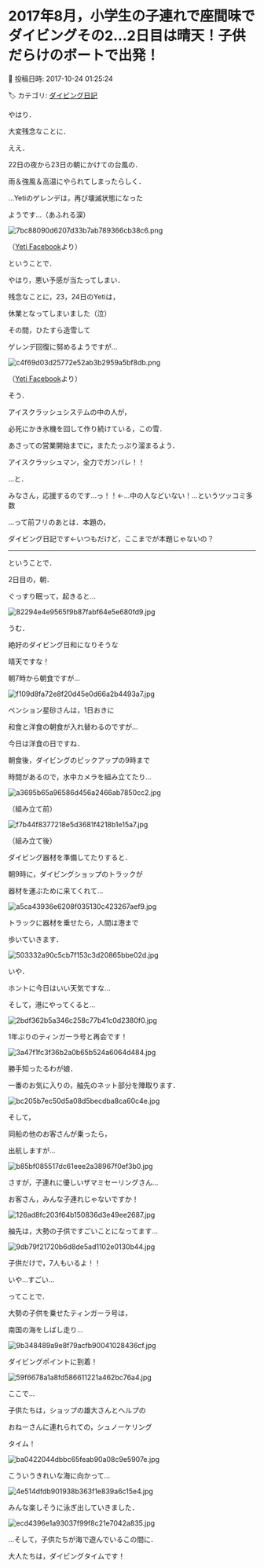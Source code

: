 # 2017年8月，小学生の子連れで座間味でダイビングその2…2日目は晴天！子供だらけのボートで出発！

📅 投稿日時: 2017-10-24 01:25:24

🏷️ カテゴリ: [ダイビング日記](ce3a7a8d424d112fce83ee85c81a0e344.md)

やはり．


大変残念なことに．





ええ．


22日の夜から23日の朝にかけての台風の．


雨＆強風＆高温にやられてしまったらしく．


…Yetiのゲレンデは，再び壊滅状態になった


ようです…（あふれる涙）







![7bc88090d6207d33b7ab789366cb38c6.png](images/7bc88090d6207d33b7ab789366cb38c6.png)




（[Yeti Facebook](https://www.facebook.com/YetiSnowtown/posts/1472199842869387)より）





ということで．


やはり，悪い予感が当たってしまい．


残念なことに，23，24日のYetiは，


休業となってしまいました（泣）





その間，ひたすら造雪して


ゲレンデ回復に努めるようですが…




![c4f69d03d25772e52ab3b2959a5bf8db.png](images/c4f69d03d25772e52ab3b2959a5bf8db.png)




（[Yeti Facebook](https://www.facebook.com/YetiSnowtown/posts/14724267995133587)より）





そう．


アイスクラッシュシステムの中の人が，


必死にかき氷機を回して作り続けている，この雪．


あさっての営業開始までに，またたっぷり溜まるよう．


アイスクラッシュマン，全力でガンバレ！！


…と．


みなさん，応援するのです…っ！！←…中の人などいない！…というツッコミ多数





…って前フリのあとは．本題の，


ダイビング日記です←いつもだけど，ここまでが本題じゃないの？


-----


ということで．


2日目の，朝．





ぐっすり眠って，起きると…




![82294e4e9565f9b87fabf64e5e680fd9.jpg](images/82294e4e9565f9b87fabf64e5e680fd9.jpg)




うむ．


絶好のダイビング日和になりそうな


晴天ですな！





朝7時から朝食ですが…




![f109d8fa72e8f20d45e0d66a2b4493a7.jpg](images/f109d8fa72e8f20d45e0d66a2b4493a7.jpg)




ペンション星砂さんは，1日おきに


和食と洋食の朝食が入れ替わるのですが…


今日は洋食の日ですね．





朝食後，ダイビングのピックアップの9時まで


時間があるので，水中カメラを組み立てたり…




![a3695b65a96586d456a2466ab7850cc2.jpg](images/a3695b65a96586d456a2466ab7850cc2.jpg)




（組み立て前）




![f7b44f8377218e5d3681f4218b1e15a7.jpg](images/f7b44f8377218e5d3681f4218b1e15a7.jpg)




（組み立て後）


ダイビング器材を準備してたりすると．





朝9時に，ダイビングショップのトラックが


器材を運ぶために来てくれて…




![a5ca43936e6208f035130c423267aef9.jpg](images/a5ca43936e6208f035130c423267aef9.jpg)




トラックに器材を乗せたら，人間は港まで


歩いていきます．




![503332a90c5cb7f153c3d20865bbe02d.jpg](images/503332a90c5cb7f153c3d20865bbe02d.jpg)




いや．


ホントに今日はいい天気ですな…





そして，港にやってくると…




![2bdf362b5a346c258c77b41c0d2380f0.jpg](images/2bdf362b5a346c258c77b41c0d2380f0.jpg)




1年ぶりのティンガーラ号と再会です！




![3a47f1fc3f36b2a0b65b524a6064d484.jpg](images/3a47f1fc3f36b2a0b65b524a6064d484.jpg)




勝手知ったるわが娘．


一番のお気に入りの，舳先のネット部分を陣取ります．




![bc205b7ec50d5a08d5becdba8ca60c4e.jpg](images/bc205b7ec50d5a08d5becdba8ca60c4e.jpg)







そして，


同船の他のお客さんが乗ったら，


出航しますが…




![b85bf085517dc61eee2a38967f0ef3b0.jpg](images/b85bf085517dc61eee2a38967f0ef3b0.jpg)




さすが，子連れに優しいザマミセーリングさん…


お客さん，みんな子連れじゃないですか！




![126ad8fc203f64b150836d3e49ee2687.jpg](images/126ad8fc203f64b150836d3e49ee2687.jpg)




舳先は，大勢の子供ですごいことになってます…




![9db79f21720b6d8de5ad1102e0130b44.jpg](images/9db79f21720b6d8de5ad1102e0130b44.jpg)




子供だけで，7人もいるよ！！


いや…すごい…





ってことで．


大勢の子供を乗せたティンガーラ号は，


南国の海をしばし走り…




![9b348489a9e8f79acfb90041028436cf.jpg](images/9b348489a9e8f79acfb90041028436cf.jpg)




ダイビングポイントに到着！




![59f6678a1a8fd586611221a462bc76a4.jpg](images/59f6678a1a8fd586611221a462bc76a4.jpg)







ここで…


子供たちは，ショップの雄大さんとヘルプの


おねーさんに連れられての，シュノーケリング


タイム！




![ba0422044dbbc65feab90a08c9e5907e.jpg](images/ba0422044dbbc65feab90a08c9e5907e.jpg)




こういうきれいな海に向かって…




![4e514dfdb901938b363f1e839a6c15e4.jpg](images/4e514dfdb901938b363f1e839a6c15e4.jpg)




みんな楽しそうに泳ぎ出していきました．




![ecd4396e1a93037f99f8c21e7042a835.jpg](images/ecd4396e1a93037f99f8c21e7042a835.jpg)







…そして，子供たちが海で遊んでいるこの間に．


大人たちは，ダイビングタイムです！
